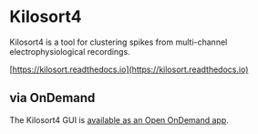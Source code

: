 # Kilosort4

Kilosort4 is a tool for clustering spikes from multi-channel electrophysiological recordings.

[https://kilosort.readthedocs.io](https://kilosort.readthedocs.io)

## via OnDemand

The Kilosort4 GUI is [available as an Open OnDemand app](https://ondemand.otago.ac.nz/pun/sys/dashboard/batch_connect/sys/ood_kilosort_apptainer).
